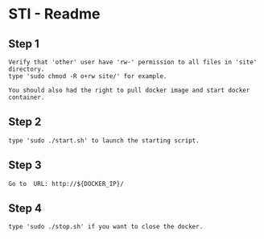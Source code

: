 # STI - Readme

## Step 1
```
Verify that 'other' user have 'rw-' permission to all files in 'site' directory.
type 'sudo chmod -R o+rw site/' for example.

You should also had the right to pull docker image and start docker container.
```

## Step 2
```
type 'sudo ./start.sh' to launch the starting script.
```

## Step 3
```
Go to  URL: http://${DOCKER_IP}/
```

## Step 4
```
type 'sudo ./stop.sh' if you want to close the docker.
```

